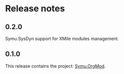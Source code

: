 # Release notes

## 0.2.0
Symu.SysDyn support for XMile modules management.

## 0.1.0
This release contains the project: [Symu.OrgMod](https://github.com/lmorisse/Symu.OrgMod/tree/master/SourceCode/SymuOrgMod).

